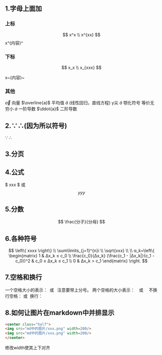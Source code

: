 ## 1.字母上面加

### 上标
$$
x^x \\
x^{xx}
$$
x^(内容)^

### 下标
$$ 
x_x \\
x_{xxx}
$$

x~(内容)~

### 其他
$\vec{a}$  向量
$\overline{a}$ 平均值
$\widehat{a}$ (线性回归，直线方程) y尖
$\widetilde{a}$ 颚化符号  等价无穷小
$\dot{a}$   一阶导数
$\ddot{a}$  二阶导数

## 2.∵∴(因为所以符号) 

$\because$ $\therefore$

## 3.分页
<div STYLE="page-break-after: always;"></div>

## 4.公式
$ xxx $
或
$$
yyy
$$

## 5.分数
$$
\frac{分子}{分母}
$$


## 6.各种符号
$$
\left\{ xxxx \right\} \\
\sum\limits_{j=1}^{n}i \\
\sqrt{xxx} \\
\\
α_k=\left\{
\begin{matrix}
 1 & Δx_k ≤ c_0  \\
 \frac{c_0}{Δx_k} (\frac{c_1 - |Δx_k|}{c_1 - c_0})^2 & c_0 ≤ Δx_k ≤ c_1 \\
 0 & Δx_k > c_1
\end{matrix}
\right.
$$

## 7.空格和换行
一个空格大小的表示：&ensp;或&#8194; 注意要带上分号。
两个空格的大小表示：&emsp;或&#8195;
不换行空格：&nbsp;或&#160;
换行：<br>

## 8.如何让图片在markdown中并排显示
```markdown
<center class="half">
<img src="md中的图片/xxx.png" width=200/>
<img src="md中的图片/xxx.png" width=200/>
</center>
```
修改width使其上下对齐


